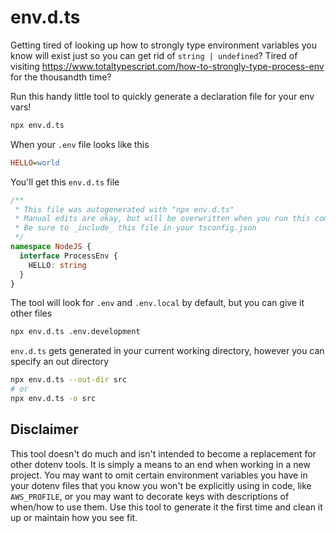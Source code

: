 # env.d.ts

Getting tired of looking up how to strongly type environment variables you know will exist just so you can get rid of `string | undefined`? Tired of visiting https://www.totaltypescript.com/how-to-strongly-type-process-env for the thousandth time?

Run this handy little tool to quickly generate a declaration file for your env vars!

```bash
npx env.d.ts
```

When your `.env` file looks like this

```ini
HELLO=world
```

You'll get this `env.d.ts` file

```ts
/**
 * This file was autogenerated with "npx env.d.ts"
 * Manual edits are okay, but will be overwritten when you run this command.
 * Be sure to _include_ this file in your tsconfig.json
 */
namespace NodeJS {
  interface ProcessEnv {
    HELLO: string
  }
}
```

The tool will look for `.env` and `.env.local` by default, but you can give it other files

```bash
npx env.d.ts .env.development
```

`env.d.ts` gets generated in your current working directory, however you can specify an out directory

```bash
npx env.d.ts --out-dir src
# or
npx env.d.ts -o src
```

## Disclaimer

This tool doesn't do much and isn't intended to become a replacement for other dotenv tools. It is simply a means to an end when working in a new project. You may want to omit certain environment variables you have in your dotenv files that you know you won't be explicitly using in code, like `AWS_PROFILE`, or you may want to decorate keys with descriptions of when/how to use them. Use this tool to generate it the first time and clean it up or maintain how you see fit.
